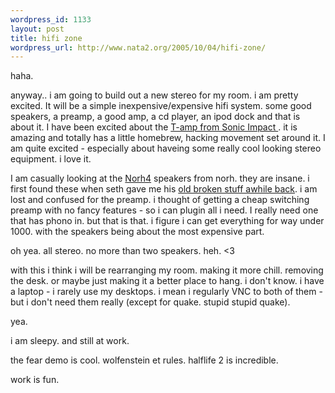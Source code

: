 ```yaml
--- 
wordpress_id: 1133
layout: post
title: hifi zone
wordpress_url: http://www.nata2.org/2005/10/04/hifi-zone/
---
```

haha. 

anyway.. i am going to build out a new stereo for my room. i am pretty excited. It will be a simple inexpensive/expensive hifi system. some good speakers, a preamp, a good amp, a cd player, an ipod dock and that is about it. I have been excited about the <a href="http://www.tnt-audio.com/ampli/t-amp_e.html">T-amp from Sonic Impact </a>. it is amazing and totally has a little homebrew, hacking movement set around it. I am quite excited - especially about haveing some really cool looking stereo equipment. i love it. 

I am casually looking at the <a href="http://www.norh.com/products/norh4/index.html">Norh4</a> speakers from norh. they are insane. i first found these when seth gave me his <a href="http://www.nata2.org/2005/08/03/damn-i-am-tired-but-i-scored-some-speaker-equipment/">old broken stuff awhile back</a>.  i am lost and confused for the preamp. i thought of getting a cheap switching preamp with no fancy features - so i can plugin all i need. I really need one that has phono in. but that is that. i figure i can get everything for way under 1000. with the speakers being about the most expensive part. 

oh yea. all stereo. no more than two speakers. heh. <3

with this i think i will be rearranging my room. making it more chill. removing the desk. or maybe just making it a better place to hang. i don't know. i have a laptop - i rarely use my desktops. i mean i regularly VNC to both of them - but i don't need them really (except for quake. stupid stupid quake). 

yea. 

i am sleepy. and still at work. 

the fear demo is cool. wolfenstein et rules. halflife 2 is incredible. 

work is fun. 
